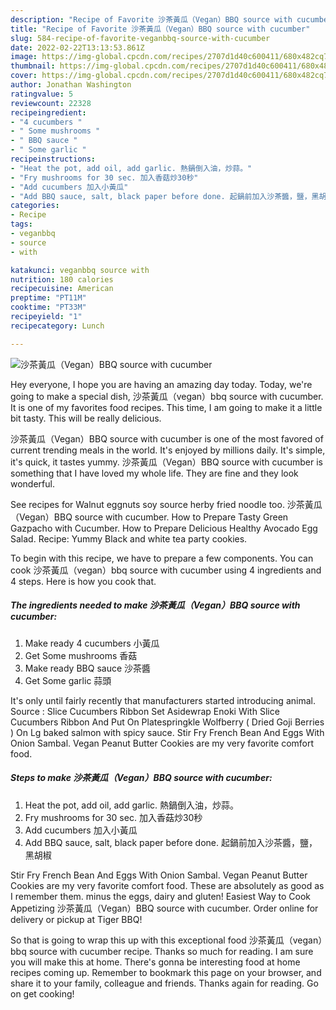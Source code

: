 ```yaml
---
description: "Recipe of Favorite 沙茶黃瓜（Vegan）BBQ source with cucumber"
title: "Recipe of Favorite 沙茶黃瓜（Vegan）BBQ source with cucumber"
slug: 584-recipe-of-favorite-veganbbq-source-with-cucumber
date: 2022-02-22T13:13:53.861Z
image: https://img-global.cpcdn.com/recipes/2707d1d40c600411/680x482cq70/沙茶黃瓜veganbbq-source-with-cucumber-recipe-main-photo.jpg
thumbnail: https://img-global.cpcdn.com/recipes/2707d1d40c600411/680x482cq70/沙茶黃瓜veganbbq-source-with-cucumber-recipe-main-photo.jpg
cover: https://img-global.cpcdn.com/recipes/2707d1d40c600411/680x482cq70/沙茶黃瓜veganbbq-source-with-cucumber-recipe-main-photo.jpg
author: Jonathan Washington
ratingvalue: 5
reviewcount: 22328
recipeingredient:
- "4 cucumbers "
- " Some mushrooms "
- " BBQ sauce "
- " Some garlic "
recipeinstructions:
- "Heat the pot, add oil, add garlic. 熱鍋倒入油，炒蒜。"
- "Fry mushrooms for 30 sec. 加入香菇炒30秒"
- "Add cucumbers 加入小黃瓜"
- "Add BBQ sauce, salt, black paper before done. 起鍋前加入沙茶醬，鹽，黑胡椒"
categories:
- Recipe
tags:
- veganbbq
- source
- with

katakunci: veganbbq source with 
nutrition: 180 calories
recipecuisine: American
preptime: "PT11M"
cooktime: "PT33M"
recipeyield: "1"
recipecategory: Lunch

---
```



![沙茶黃瓜（Vegan）BBQ source with cucumber](https://img-global.cpcdn.com/recipes/2707d1d40c600411/680x482cq70/沙茶黃瓜veganbbq-source-with-cucumber-recipe-main-photo.jpg)

Hey everyone, I hope you are having an amazing day today. Today, we're going to make a special dish, 沙茶黃瓜（vegan）bbq source with cucumber. It is one of my favorites food recipes. This time, I am going to make it a little bit tasty. This will be really delicious.

沙茶黃瓜（Vegan）BBQ source with cucumber is one of the most favored of current trending meals in the world. It's enjoyed by millions daily. It's simple, it's quick, it tastes yummy. 沙茶黃瓜（Vegan）BBQ source with cucumber is something that I have loved my whole life. They are fine and they look wonderful.

See recipes for Walnut eggnuts soy source herby fried noodle too. 沙茶黃瓜（Vegan）BBQ source with cucumber. How to Prepare Tasty Green Gazpacho with Cucumber. How to Prepare Delicious Healthy Avocado Egg Salad. Recipe: Yummy Black and white tea party cookies.


To begin with this recipe, we have to prepare a few components. You can cook 沙茶黃瓜（vegan）bbq source with cucumber using 4 ingredients and 4 steps. Here is how you cook that.

<!--inarticleads1-->

##### The ingredients needed to make 沙茶黃瓜（Vegan）BBQ source with cucumber:

1. Make ready 4 cucumbers 小黃瓜
1. Get  Some mushrooms 香菇
1. Make ready  BBQ sauce 沙茶醬
1. Get  Some garlic 蒜頭


It&#39;s only until fairly recently that manufacturers started introducing animal. Source : Slice Cucumbers Ribbon Set Asidewrap Enoki With Slice Cucumbers Ribbon And Put On Platespringkle Wolfberry ( Dried Goji Berries ) On Lg baked salmon with spicy sauce. Stir Fry French Bean And Eggs With Onion Sambal. Vegan Peanut Butter Cookies are my very favorite comfort food. 

<!--inarticleads2-->

##### Steps to make 沙茶黃瓜（Vegan）BBQ source with cucumber:

1. Heat the pot, add oil, add garlic. 熱鍋倒入油，炒蒜。
1. Fry mushrooms for 30 sec. 加入香菇炒30秒
1. Add cucumbers 加入小黃瓜
1. Add BBQ sauce, salt, black paper before done. 起鍋前加入沙茶醬，鹽，黑胡椒


Stir Fry French Bean And Eggs With Onion Sambal. Vegan Peanut Butter Cookies are my very favorite comfort food. These are absolutely as good as I remember them. minus the eggs, dairy and gluten! Easiest Way to Cook Appetizing 沙茶黃瓜（Vegan）BBQ source with cucumber. Order online for delivery or pickup at Tiger BBQ! 

So that is going to wrap this up with this exceptional food 沙茶黃瓜（vegan）bbq source with cucumber recipe. Thanks so much for reading. I am sure you will make this at home. There's gonna be interesting food at home recipes coming up. Remember to bookmark this page on your browser, and share it to your family, colleague and friends. Thanks again for reading. Go on get cooking!
